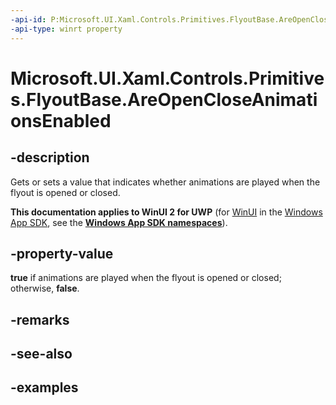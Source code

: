 ```yaml
---
-api-id: P:Microsoft.UI.Xaml.Controls.Primitives.FlyoutBase.AreOpenCloseAnimationsEnabled
-api-type: winrt property
---
```


<!-- Property syntax.
public bool AreOpenCloseAnimationsEnabled { get;  set; }
-->

# Microsoft.UI.Xaml.Controls.Primitives.FlyoutBase.AreOpenCloseAnimationsEnabled

## -description

Gets or sets a value that indicates whether animations are played when the flyout is opened or closed.

**This documentation applies to WinUI 2 for UWP** (for [WinUI](/windows/apps/winui/winui3/) in the [Windows App SDK](/windows/apps/windows-app-sdk/), see the **[Windows App SDK namespaces](/windows/windows-app-sdk/api/winrt/)**).

## -property-value

**true** if animations are played when the flyout is opened or closed; otherwise, **false**.

## -remarks

## -see-also

## -examples

